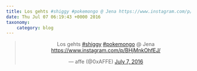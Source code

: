 ```yaml
---
title: Los gehts #shiggy #pokemongo @ Jena https://www.instagram.com/p/BHjMnkOhfEJ/
date: Thu Jul 07 06:19:43 +0000 2016
taxonomy:
    category: blog
---
```

<blockquote class="twitter-tweet" align="center"><p lang="de" dir="ltr">Los gehts <a href="https://twitter.com/hashtag/shiggy?src=hash">#shiggy</a> <a href="https://twitter.com/hashtag/pokemongo?src=hash">#pokemongo</a> @ Jena <a href="https://www.instagram.com/p/BHjMnkOhfEJ/">https://www.instagram.com/p/BHjMnkOhfEJ/</a></p>&mdash; affe (@0xAFFE) <a href="https://twitter.com/0xAFFE/status/750937318278569984">July 7, 2016</a></blockquote>
